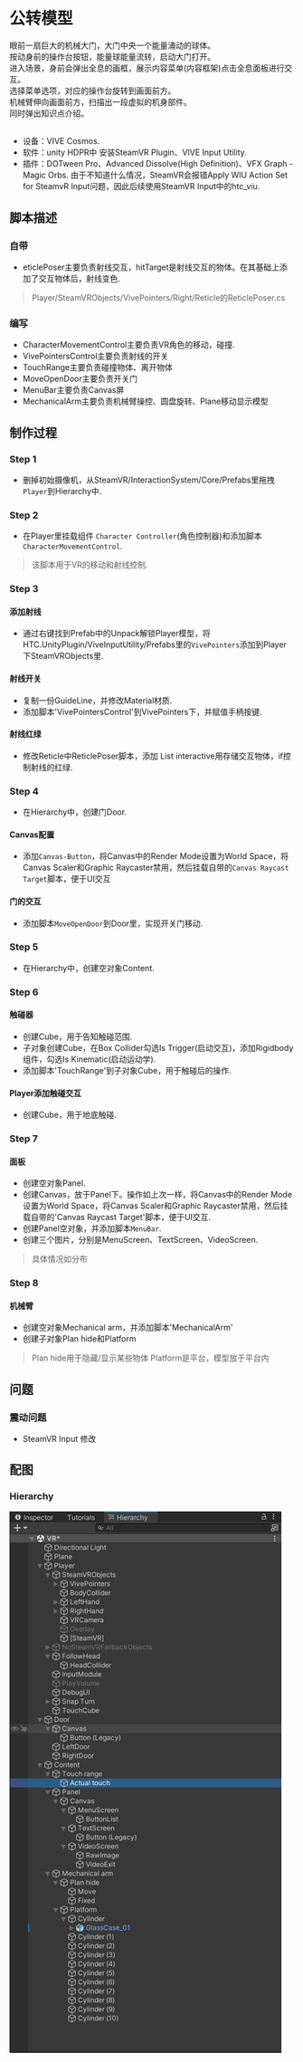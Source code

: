 # 公转模型
眼前一扇巨大的机械大门，大门中央一个能量涌动的球体。<br>
按动身前的操作台按钮，能量球能量流转，启动大门打开。<br>
进入场景，身前会弹出全息的画框，展示内容菜单(内容框架)点击全息面板进行交互。<br>
选择菜单选项，对应的操作台旋转到画面前方。<br>
机械臂伸向画面前方，扫描出一段虚拟的机身部件。<br>
同时弹出知识点介绍。
##
* 设备：VIVE Cosmos.
* 软件：unity HDPR中 安装SteamVR Plugin、VIVE Input Utility.
* 插件：DOTween Pro、Advanced Dissolve(High Definition)、VFX Graph - Magic Orbs.
由于不知道什么情况，SteamVR会报错Apply WlU Action Set for SteamvR Input问题，因此后续使用SteamVR Input中的htc_viu.

## 脚本描述
### 自带
* eticlePoser主要负责射线交互，hitTarget是射线交互的物体。在其基础上添加了交互物体后，射线变色.
> Player/SteamVRObjects/VivePointers/Right/Reticle的ReticlePoser.cs
### 编写
* CharacterMovementControl主要负责VR角色的移动，碰撞.
* VivePointersControl主要负责射线的开关
* TouchRange主要负责碰撞物体、离开物体
* MoveOpenDoor主要负责开关门
* MenuBar主要负责Canvas屏
* MechanicalArm主要负责机械臂操控、圆盘旋转、Plane移动显示模型

 

## 制作过程

### Step 1

* 删掉初始摄像机，从SteamVR/InteractionSystem/Core/Prefabs里拖拽`Player`到Hierarchy中.

### Step 2

* 在Player里挂载组件 `Character Controller`(角色控制器)和添加脚本`CharacterMovementControl`.
>该脚本用于VR的移动和射线控制.

### Step 3

#### 添加射线
* 通过右键找到Prefab中的Unpack解锁Player模型，将HTC.UnityPlugin/ViveInputUtility/Prefabs里的`VivePointers`添加到Player下SteamVRObjects里.
#### 射线开关
* 复制一份GuideLine，并修改Material材质.<br>
* 添加脚本'VivePointersControl'到VivePointers下，并赋值手柄按键.
#### 射线红绿
* 修改Reticle中ReticlePoser脚本，添加 List<GameObject> interactive用存储交互物体，if控制射线的红绿.

### Step 4
* 在Hierarchy中，创建门Door.
#### Canvas配置
* 添加`Canvas-Button`，将Canvas中的Render Mode设置为World Space，将Canvas Scaler和Graphic Raycaster禁用，然后挂载自带的`Canvas Raycast Target`脚本，便于UI交互
#### 门的交互
* 添加脚本`MoveOpenDoor`到Door里，实现开关门移动.

### Step 5
* 在Hierarchy中，创建空对象Content.

### Step 6

#### 触碰器
* 创建Cube，用于告知触碰范围.<br>
* 子对象创建Cube，在Box Collider勾选Is Trigger(启动交互)，添加Rigidbody组件，勾选Is Kinematic(启动运动学).<br>
* 添加脚本'TouchRange'到子对象Cube，用于触碰后的操作.
#### Player添加触碰交互
* 创建Cube，用于地底触碰.

### Step 7

#### 面板
* 创建空对象Panel.
* 创建Canvas，放于Panel下。操作如上次一样，将Canvas中的Render Mode设置为World Space，将Canvas Scaler和Graphic Raycaster禁用，然后挂载自带的'Canvas Raycast Target'脚本，便于UI交互.<br>
* 创建Panel空对象，并添加脚本`MenuBar`.<br>
* 创建三个图片，分别是MenuScreen、TextScreen、VideoScreen.
>具体情况如分布

### Step 8

#### 机械臂
* 创建空对象Mechanical arm，并添加脚本'MechanicalArm'
* 创建子对象Plan hide和Platform
>Plan hide用于隐藏/显示某些物体
>Platform是平台，模型放于平台内

## 问题
### 震动问题
* SteamVR Input 修改

## 配图
### Hierarchy
![图片描述](Image/Hierarchy.png)